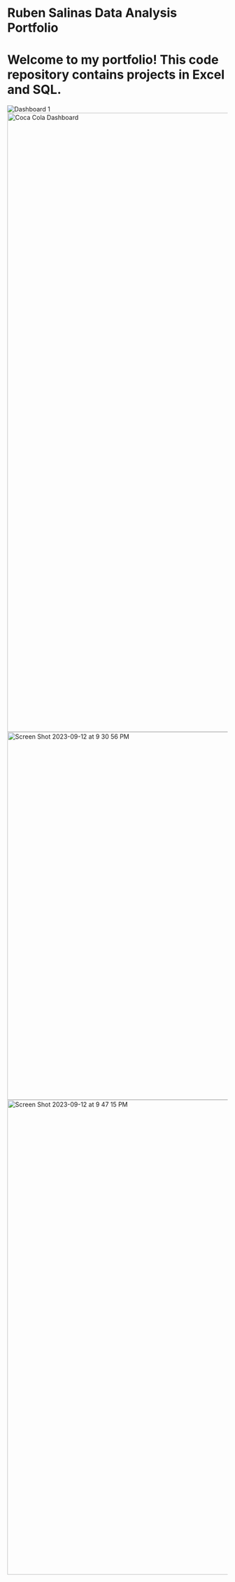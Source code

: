 # Ruben Salinas Data Analysis Portfolio
# Welcome to my portfolio! This code repository contains projects in Excel and SQL.
![Dashboard 1](https://github.com/Ruben0002/SQL/assets/98443597/9ff7d85c-139f-483b-acf0-862c32ff4bf6)
<img width="1412" alt="Coca Cola Dashboard" src="https://github.com/Ruben0002/SQL/assets/98443597/933ba5c4-5215-405e-bd73-cfafb67af772">
<img width="839" alt="Screen Shot 2023-09-12 at 9 30 56 PM" src="https://github.com/Ruben0002/SQL/assets/98443597/058a7722-b615-402e-afb8-530ad8855bd8">
<img width="1083" alt="Screen Shot 2023-09-12 at 9 47 15 PM" src="https://github.com/Ruben0002/SQL/assets/98443597/49978290-bb9a-4fca-8511-e71490aec400">
